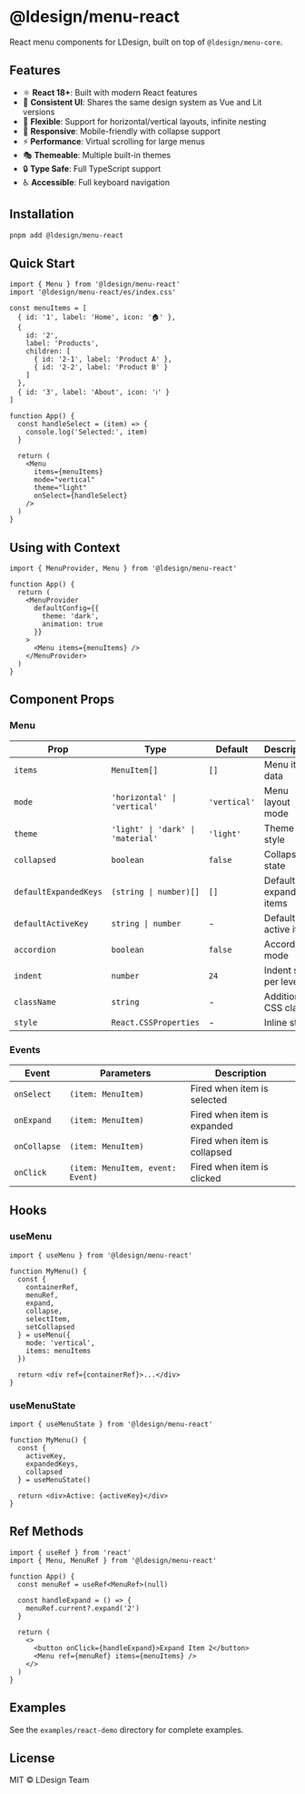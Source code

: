 # @ldesign/menu-react

React menu components for LDesign, built on top of `@ldesign/menu-core`.

## Features

- ⚛️ **React 18+**: Built with modern React features
- 🎨 **Consistent UI**: Shares the same design system as Vue and Lit versions
- 🔧 **Flexible**: Support for horizontal/vertical layouts, infinite nesting
- 📱 **Responsive**: Mobile-friendly with collapse support
- ⚡ **Performance**: Virtual scrolling for large menus
- 🎭 **Themeable**: Multiple built-in themes
- 🔒 **Type Safe**: Full TypeScript support
- ♿ **Accessible**: Full keyboard navigation

## Installation

```bash
pnpm add @ldesign/menu-react
```

## Quick Start

```tsx
import { Menu } from '@ldesign/menu-react'
import '@ldesign/menu-react/es/index.css'

const menuItems = [
  { id: '1', label: 'Home', icon: '🏠' },
  { 
    id: '2', 
    label: 'Products',
    children: [
      { id: '2-1', label: 'Product A' },
      { id: '2-2', label: 'Product B' }
    ]
  },
  { id: '3', label: 'About', icon: 'ℹ️' }
]

function App() {
  const handleSelect = (item) => {
    console.log('Selected:', item)
  }

  return (
    <Menu 
      items={menuItems}
      mode="vertical"
      theme="light"
      onSelect={handleSelect}
    />
  )
}
```

## Using with Context

```tsx
import { MenuProvider, Menu } from '@ldesign/menu-react'

function App() {
  return (
    <MenuProvider
      defaultConfig={{
        theme: 'dark',
        animation: true
      }}
    >
      <Menu items={menuItems} />
    </MenuProvider>
  )
}
```

## Component Props

### Menu

| Prop | Type | Default | Description |
|------|------|---------|-------------|
| `items` | `MenuItem[]` | `[]` | Menu items data |
| `mode` | `'horizontal' \| 'vertical'` | `'vertical'` | Menu layout mode |
| `theme` | `'light' \| 'dark' \| 'material'` | `'light'` | Theme style |
| `collapsed` | `boolean` | `false` | Collapse state |
| `defaultExpandedKeys` | `(string \| number)[]` | `[]` | Default expanded items |
| `defaultActiveKey` | `string \| number` | - | Default active item |
| `accordion` | `boolean` | `false` | Accordion mode |
| `indent` | `number` | `24` | Indent size per level |
| `className` | `string` | - | Additional CSS class |
| `style` | `React.CSSProperties` | - | Inline styles |

### Events

| Event | Parameters | Description |
|-------|------------|-------------|
| `onSelect` | `(item: MenuItem)` | Fired when item is selected |
| `onExpand` | `(item: MenuItem)` | Fired when item is expanded |
| `onCollapse` | `(item: MenuItem)` | Fired when item is collapsed |
| `onClick` | `(item: MenuItem, event: Event)` | Fired when item is clicked |

## Hooks

### useMenu

```tsx
import { useMenu } from '@ldesign/menu-react'

function MyMenu() {
  const {
    containerRef,
    menuRef,
    expand,
    collapse,
    selectItem,
    setCollapsed
  } = useMenu({
    mode: 'vertical',
    items: menuItems
  })

  return <div ref={containerRef}>...</div>
}
```

### useMenuState

```tsx
import { useMenuState } from '@ldesign/menu-react'

function MyMenu() {
  const {
    activeKey,
    expandedKeys,
    collapsed
  } = useMenuState()

  return <div>Active: {activeKey}</div>
}
```

## Ref Methods

```tsx
import { useRef } from 'react'
import { Menu, MenuRef } from '@ldesign/menu-react'

function App() {
  const menuRef = useRef<MenuRef>(null)

  const handleExpand = () => {
    menuRef.current?.expand('2')
  }

  return (
    <>
      <button onClick={handleExpand}>Expand Item 2</button>
      <Menu ref={menuRef} items={menuItems} />
    </>
  )
}
```

## Examples

See the `examples/react-demo` directory for complete examples.

## License

MIT © LDesign Team

